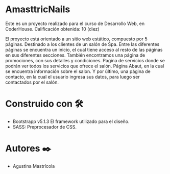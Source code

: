 # AmasttricNails
Este es un proyecto realizado para el curso de Desarrollo Web, en CoderHouse.
Calificación obtenida: 10 (diez)

El proyecto está orientado a un sitio web estático, compuesto por 5 páginas. Destinado a los clientes de un salón de Spa. Entre las diferentes páginas se encuentra un inicio, el cual tiene acceso al resto de las páginas en sus diferentes secciones. 
También encontramos una página de promociones, con sus detalles y condiciones. Pagina de servicios donde se podrán ver todos los servicios que ofrece el salón.  Página  Abaut, en la cual se encuentra información sobre el salon. Y por último, una página de contacto, en la cual el usuario ingresa sus datos, para luego ser contactados por el salón.


# Construido con 🛠️
- Bootstrapp v5.1.3 El framework utilizado para el diseño.
- SASS: Preprocesador de CSS.

# Autores ✒️
- Agustina Mastrícola



